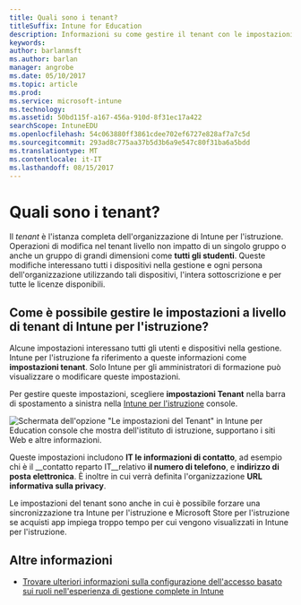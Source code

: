 ```yaml
---
title: Quali sono i tenant?
titleSuffix: Intune for Education
description: Informazioni su come gestire il tenant con le impostazioni a livello di tenant.
keywords: 
author: barlanmsft
ms.author: barlan
manager: angrobe
ms.date: 05/10/2017
ms.topic: article
ms.prod: 
ms.service: microsoft-intune
ms.technology: 
ms.assetid: 50bd115f-a167-456a-910d-8f31ec17a422
searchScope: IntuneEDU
ms.openlocfilehash: 54c063880ff3861cdee702ef6727e828af7a7c5d
ms.sourcegitcommit: 293ad8c775aa37b5d3b6a9e547c80f31ba6a5bdd
ms.translationtype: MT
ms.contentlocale: it-IT
ms.lasthandoff: 08/15/2017
---
```

# <a name="what-are-tenants"></a>Quali sono i tenant?

Il _tenant_ è l'istanza completa dell'organizzazione di Intune per l'istruzione. Operazioni di modifica nel tenant livello non impatto di un singolo gruppo o anche un gruppo di grandi dimensioni come **tutti gli studenti**. Queste modifiche interessano tutti i dispositivi nella gestione e ogni persona dell'organizzazione utilizzando tali dispositivi, l'intera sottoscrizione e per tutte le licenze disponibili.

## <a name="how-do-i-manage-tenant-wide-settings-in-intune-for-education"></a>Come è possibile gestire le impostazioni a livello di tenant di Intune per l'istruzione?

Alcune impostazioni interessano tutti gli utenti e dispositivi nella gestione. Intune per l'istruzione fa riferimento a queste informazioni come **impostazioni tenant**. Solo Intune per gli amministratori di formazione può visualizzare o modificare queste impostazioni.

Per gestire queste impostazioni, scegliere **impostazioni Tenant** nella barra di spostamento a sinistra nella [Intune per l'istruzione](https://intuneeducation.portal.azure.com) console.

  ![Schermata dell'opzione "Le impostazioni del Tenant" in Intune per Education console che mostra dell'istituto di istruzione, supportano i siti Web e altre informazioni. ](./media/tenant-001-settings-screen.png)

Queste impostazioni includono __IT le informazioni di contatto__, ad esempio chi è il __contatto reparto IT__relativo __il numero di telefono__, e __indirizzo di posta elettronica__. È inoltre in cui verrà definita l'organizzazione __URL informativa sulla privacy__.

Le impostazioni del tenant sono anche in cui è possibile forzare una sincronizzazione tra Intune per l'istruzione e Microsoft Store per l'istruzione se acquisti app impiega troppo tempo per cui vengono visualizzati in Intune per l'istruzione.

## <a name="find-out-more"></a>Altre informazioni

- [Trovare ulteriori informazioni sulla configurazione dell'accesso basato sui ruoli nell'esperienza di gestione complete in Intune](https://docs.microsoft.com/intune-azure/access-control/role-based-access-control)
